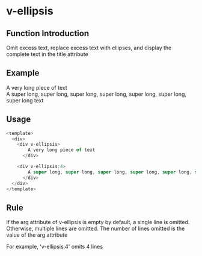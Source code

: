 # v-ellipsis

## Function Introduction

Omit excess text, replace excess text with ellipses, and display the complete text in the title attribute

## Example

<div :style="{
  display: 'flex',
  width: '100%',
  height: '100%',
  gap: '10px',
  }">
  <div
    v-ellipsis
    :style="{
      width: '100px',
      height: '100px',
      background: 'blue',
      borderRadius: '5px',
      color: 'white',
    }">
      A very long piece of text
    </div>

  <div
    v-ellipsis:4
    :style="{
      width: '100px',
      height: '100px',
      background: 'blue',
      borderRadius: '5px',
      color: 'white',
    }">
      A super long, super long, super long, super long, super long, super long, super long text
    </div>
</div>

## Usage

```typescript {3,7}
<template>
  <div>
    <div v-ellipsis>
        A very long piece of text
      </div>

    <div v-ellipsis:4>
        A super long, super long, super long, super long, super long, super long, super long text
      </div>
  </div>
</template>
```

## Rule

If the arg attribute of v-ellipsis is empty by default, a single line is omitted. Otherwise, multiple lines are omitted. The number of lines omitted is the value of the arg attribute

For example, 'v-ellipsis:4' omits 4 lines

